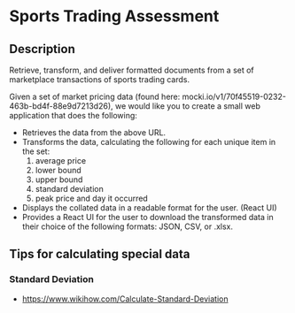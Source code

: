 # Sports Trading Assessment

##  Description

Retrieve, transform, and deliver formatted documents from a set of marketplace transactions of sports trading cards.

Given a set of market pricing data (found here: mocki.io/v1/70f45519-0232-463b-bd4f-88e9d7213d26), we would like you to create a small web application that does the following:

- Retrieves the data from the above URL.
- Transforms the data, calculating the following for each unique item in the set:
    1. average price
    2. lower bound
    3. upper bound
    4. standard deviation
    5. peak price and day it occurred
- Displays the collated data in a readable format for the user. (React UI)
- Provides a React UI for the user to download the transformed data in their choice of the following formats: JSON, CSV, or .xlsx.

##  Tips for calculating special data

### Standard Deviation
- https://www.wikihow.com/Calculate-Standard-Deviation